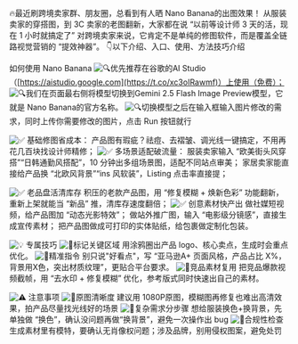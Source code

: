 🔥最近刷跨境卖家群、朋友圈，总看到有人晒 Nano Banana的出图效果！ 从服装卖家的穿搭图，到 3C 卖家的老图翻新，大家都在说 “以前等设计师 3 天的活，现在 1 小时就搞定了” 对跨境卖家来说，它肯定不是单纯的修图软件，而是覆盖全链路视觉营销的 “提效神器”。 👇以下介绍、入口、使用、方法技巧介绍



如何使用 Nano Banana ![🔍](https://abs-0.twimg.com/emoji/v2/svg/1f50d.svg)优先推荐在谷歌的AI Studio （[https://aistudio.google.com](https://t.co/xc3oIRawmf)）上使用（免费）； ![🔍](https://abs-0.twimg.com/emoji/v2/svg/1f50d.svg)我们在页面最右侧将模型切换到Gemini 2.5 Flash Image Preview模型，它就是 Nano Banana的官方名称。 ![🔍](https://abs-0.twimg.com/emoji/v2/svg/1f50d.svg)切换模型之后在输入框输入图片修改的需求，同时上传你需要修改的图片，点击 Run 按钮就行



![✅](https://abs-0.twimg.com/emoji/v2/svg/2705.svg) 基础修图省成本： 产品图有瑕疵？祛痘、去褶皱、调光线一键搞定，不用再花几百块找设计师精修； ![✅](https://abs-0.twimg.com/emoji/v2/svg/2705.svg) 多场景适配破流量： 服装卖家输入 “欧美街头风穿搭”“日韩通勤风搭配”，10 分钟出多组场景图，适配不同站点审美； 家居卖家能直接给产品换 “北欧风背景”“ins 风软装”，Listing 点击率直接提；



![✅](https://abs-0.twimg.com/emoji/v2/svg/2705.svg) 老品盘活清库存 积压的老款产品图，用 “修复模糊 + 焕新色彩” 功能翻新，重新上架就能当 “新品” 推，清库存速度翻倍； ![✅](https://abs-0.twimg.com/emoji/v2/svg/2705.svg) 创意素材快产出 做社媒短视频，给产品图加 “动态光影特效”； 做站外推广图，输入 “电影级分镜感”，直接生成宣传素材； 把产品图做成可打印的实体贴纸，给包裹做定制化包装。



![💡](https://abs-0.twimg.com/emoji/v2/svg/1f4a1.svg) 专属技巧 ![📌](https://abs-0.twimg.com/emoji/v2/svg/1f4cc.svg)标记关键区域 用涂鸦圈出产品 logo、核心卖点，生成时会重点优化。 ![📌](https://abs-0.twimg.com/emoji/v2/svg/1f4cc.svg)精准指令 别只说"好看点"，写 “亚马逊A+ 页面风格，产品占比 X%，背景用X色，突出材质纹理”，更贴合平台要求。 ![📌](https://abs-0.twimg.com/emoji/v2/svg/1f4cc.svg)竞品素材复用 把竞品爆款视频截帧，用 “去水印 + 修复模糊” 优化，参考版式同时快速出自己的素材。



![⚠️](https://abs-0.twimg.com/emoji/v2/svg/26a0.svg) 注意事项 ![📌](https://abs-0.twimg.com/emoji/v2/svg/1f4cc.svg)原图清晰度 建议用 1080P原图，模糊图再修复也难出高清效果，拍产品尽量找光线好的场景 ![📌](https://abs-0.twimg.com/emoji/v2/svg/1f4cc.svg)复杂需求分步骤 想给服装换色+换背景，先单独做 “换色”，确认没问题再做“换背景”，避免一次操作出 bug ![📌](https://abs-0.twimg.com/emoji/v2/svg/1f4cc.svg)合规性检查 生成素材里有模特，要确认无肖像权问题；涉及品牌，别用侵权图案，避免处罚